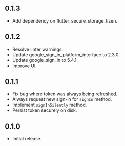 ## 0.1.3

* Add dependency on flutter_secure_storage_tizen.

## 0.1.2

* Resolve linter warnings.
* Update google_sign_in_platform_interface to 2.3.0.
* Update google_sign_in to 5.4.1.
* Improve UI.

## 0.1.1

* Fix bug where token was always being refreshed.
* Always request new sign-in for `signIn` method.
* Implement `signInSilently` method.
* Persist token securely on disk.

## 0.1.0

* Initial release.
